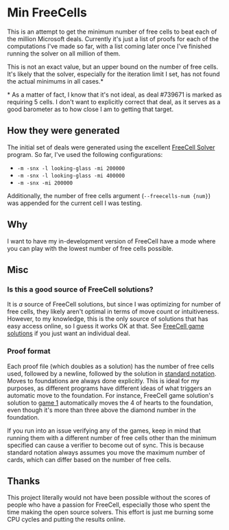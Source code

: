 # Min FreeCells

This is an attempt to get the minimum number of free cells to beat each of the million Microsoft deals. Currently it's just a list of proofs for each of the computations I've made so far, with a list coming later once I've finished running the solver on all million of them.

This is not an exact value, but an upper bound on the number of free cells. It's likely that the solver, especially for the iteration limit I set, has not found the actual minimums in all cases.*

\* As a matter of fact, I know that it's not ideal, as deal #739671 is marked as requiring 5 cells. I don't want to explicitly correct that deal, as it serves as a good barometer as to how close I am to getting that target.

## How they were generated

The initial set of deals were generated using the excellent [FreeCell Solver](https://github.com/shlomif/fc-solve) program. So far, I've used the following configurations:

* `-m -snx -l looking-glass -mi 200000`
* `-m -snx -l looking-glass -mi 400000`
* `-m -snx -mi 200000`

Additionally, the number of free cells argument (`--freecells-num {num}`) was appended for the current cell I was testing.

## Why

I want to have my in-development version of FreeCell have a mode where you can play with the lowest number of free cells possible.

## Misc

### Is this a good source of FreeCell solutions?

It is *a* source of FreeCell solutions, but since I was optimizing for number of free cells, they likely aren't optimal in terms of move count or intuitiveness. However, to my knowledge, this is the only source of solutions that has easy access online, so I guess it works OK at that. See [FreeCell game solutions](https://freecellgamesolutions.com/) if you just want an individual deal.

### Proof format

Each proof file (which doubles as a solution) has the number of free cells used, followed by a newline, followed by the solution in [standard notation](https://freecellgamesolutions.com/notation.html). Moves to foundations are always done explicitly. This is ideal for my purposes, as different programs have different ideas of what triggers an automatic move to the foundation. For instance, FreeCell game solution's solution to [game 1](https://freecellgamesolutions.com/ds/?g=1&v=All) automatically moves the 4 of hearts to the foundation, even though it's more than three above the diamond number in the foundation.

If you run into an issue verifying any of the games, keep in mind that running them with a different number of free cells other than the minimum specified can cause a verifier to become out of sync. This is because standard notation always assumes you move the maximum number of cards, which can differ based on the number of free cells.

## Thanks

This project literally would not have been possible without the scores of people who have a passion for FreeCell, especially those who spent the time making the open source solvers. This effort is just me burning some CPU cycles and putting the results online.
